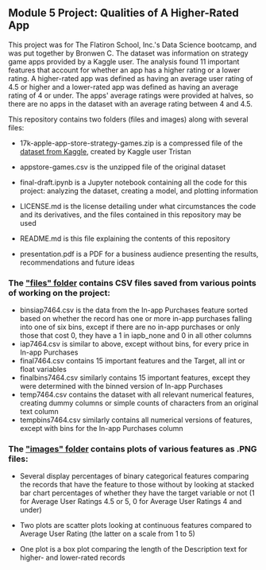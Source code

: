 ## Module 5 Project: Qualities of A Higher-Rated App
This project was for The Flatiron School, Inc.'s Data Science bootcamp, and was put together by Bronwen C.
The dataset was information on strategy game apps provided by a Kaggle user. The analysis found 11 important features that account for whether an app has a higher rating or a lower rating.
A higher-rated app was defined as having an average user rating of 4.5 or higher and a lower-rated app was defined as having an average rating of 4 or under.
The apps' average ratings were provided at halves, so there are no apps in the dataset with an average rating between 4 and 4.5. 

This repository contains two folders (files and images) along with several files:

* 17k-apple-app-store-strategy-games.zip is a compressed file of the [dataset from Kaggle](https://www.kaggle.com/tristan581/17k-apple-app-store-strategy-games), created by Kaggle user Tristan

* appstore-games.csv is the unzipped file of the original dataset

* final-draft.ipynb is a Jupyter notebook containing all the code for this project: analyzing the dataset, creating a model, and plotting information

* LICENSE.md is the license detailing under what circumstances the code and its derivatives, and the files contained in this repository may be used

* README.md is this file explaining the contents of this repository

* presentation.pdf is a PDF for a business audience presenting the results, recommendations and future ideas

### The ["files" folder](https://github.com/bronwencc/Module-5-Project/tree/master/files/) contains CSV files saved from various points of working on the project:

* binsiap7464.csv is the data from the In-app Purchases feature sorted based on whether the record has one or more in-app purchases falling into one of six bins, except if there are no in-app purchases or only those that cost 0, they have a 1 in iapb_none and 0 in all other columns
* iap7464.csv is similar to above, except without bins, for every price in In-app Purchases
* final7464.csv contains 15 important features and the Target, all int or float variables
* finalbins7464.csv similarly contains 15 important features, except they were determined with the binned version of In-app Purchases
* temp7464.csv contains the dataset with all relevant numerical features, creating dummy columns or simple counts of characters from an original text column
* tempbins7464.csv similarly contains all numerical versions of features, except with bins for the In-app Purchases column

### The ["images" folder](https://github.com/bronwencc/Module-5-Project/tree/master/images/) contains plots of various features as .PNG files:

* Several display percentages of binary categorical features comparing the records that have the feature to those without by looking at stacked bar chart percentages of whether they have the target variable or not (1 for Average User Ratings 4.5 or 5, 0 for Average User Ratings 4 and under)

* Two plots are scatter plots looking at continuous features compared to Average User Rating (the latter on a scale from 1 to 5)

* One plot is a box plot comparing the length of the Description text for higher- and lower-rated records
